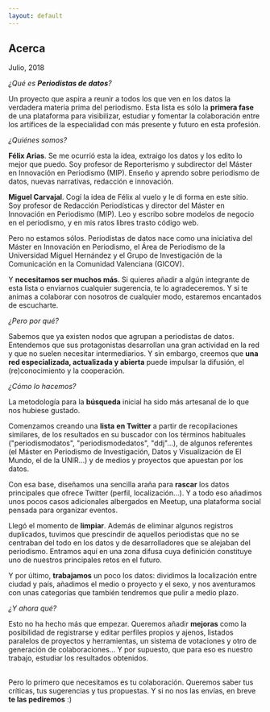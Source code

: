 ```yaml
---
layout: default
---
```

<h2>Acerca</h2>
<p>Julio, 2018</p>
<p><em><span style="font-weight: 400;">&iquest;Qu&eacute; es </span></em><strong><em>Periodistas de datos</em></strong><em><span style="font-weight: 400;">?</span></em></p>
<p><span style="font-weight: 400;">Un proyecto que aspira a reunir a todos los que ven en los datos la verdadera materia prima del periodismo. Esta lista es s&oacute;lo la </span><strong>primera fase</strong><span style="font-weight: 400;"> de una plataforma para visibilizar, estudiar y fomentar la colaboraci&oacute;n entre los art&iacute;fices de la especialidad con m&aacute;s presente y futuro en esta profesi&oacute;n.</span></p>
<p><em><span style="font-weight: 400;">&iquest;Qui&eacute;nes somos?</span></em></p>
<p><strong>F&eacute;lix Arias</strong><span style="font-weight: 400;">. Se me ocurri&oacute; esta la idea, extraigo los datos y los edito lo mejor que puedo. Soy profesor de Reporterismo y subdirector del M&aacute;ster en Innovaci&oacute;n en Periodismo (MIP). Ense&ntilde;o y aprendo sobre periodismo de datos, nuevas narrativas, redacci&oacute;n e innovaci&oacute;n.</span></p>
<p><strong>Miguel Carvajal</strong><span style="font-weight: 400;">. Cog&iacute; la idea de F&eacute;lix al vuelo y le di forma en este sitio. Soy profesor de Redacci&oacute;n Period&iacute;sticas y director del M&aacute;ster en Innovaci&oacute;n en Periodismo (MIP). Leo y escribo sobre modelos de negocio en el periodismo, y en mis ratos libres trasto c&oacute;digo web.</span></p>
<p><span style="font-weight: 400;">Pero no estamos s&oacute;los. Periodistas de datos nace como una iniciativa del M&aacute;ster en Innovaci&oacute;n en Periodismo, el &Aacute;rea de Periodismo de la Universidad Miguel Hern&aacute;ndez y el Grupo de Investigaci&oacute;n de la Comunicaci&oacute;n en la Comunidad Valenciana (GICOV). </span></p>
<p><span style="font-weight: 400;">Y </span><strong>necesitamos ser muchos m&aacute;s</strong><span style="font-weight: 400;">. Si quieres a&ntilde;adir a alg&uacute;n integrante de esta lista o enviarnos cualquier sugerencia, te lo agradeceremos. Y si te animas a colaborar con nosotros de cualquier modo, estaremos encantados de escucharte.</span></p>
<p><em><span style="font-weight: 400;">&iquest;Pero por qu&eacute;?</span></em></p>
<p><span style="font-weight: 400;">Sabemos que ya existen nodos que agrupan a periodistas de datos. Entendemos que sus protagonistas desarrollan una gran actividad en la red y que no suelen necesitar intermediarios. Y sin embargo, creemos que </span><strong>una red especializada, actualizada y abierta</strong><span style="font-weight: 400;"> puede impulsar la difusi&oacute;n, el (re)conocimiento y la cooperaci&oacute;n.</span></p>
<p><em><span style="font-weight: 400;">&iquest;C&oacute;mo lo hacemos?</span></em></p>
<p><span style="font-weight: 400;">La metodolog&iacute;a para la </span><strong>b&uacute;squeda</strong><span style="font-weight: 400;"> inicial ha sido m&aacute;s artesanal de lo que nos hubiese gustado. </span></p>
<p><span style="font-weight: 400;">Comenzamos creando una </span><strong>lista</strong> <strong>en Twitter</strong><span style="font-weight: 400;"> a partir de recopilaciones similares, de los resultados en su buscador con los t&eacute;rminos habituales ("periodismodatos", "periodismodedatos", "ddj"...), de algunos referentes (el M&aacute;ster en Periodismo de Investigaci&oacute;n, Datos y Visualizaci&oacute;n de El Mundo, el de la UNIR&hellip;) y de medios y proyectos que apuestan por los datos.</span></p>
<p><span style="font-weight: 400;">Con esa base, dise&ntilde;amos una sencilla ara&ntilde;a para </span><strong>rascar</strong><span style="font-weight: 400;"> los datos principales que ofrece Twitter (perfil, localizaci&oacute;n&hellip;). Y a todo eso a&ntilde;adimos unos pocos casos adicionales albergados en Meetup, una plataforma social pensada para organizar eventos.</span></p>
<p><span style="font-weight: 400;">Lleg&oacute; el momento de </span><strong>limpiar</strong><span style="font-weight: 400;">. Adem&aacute;s de eliminar algunos registros duplicados, tuvimos que prescindir de aquellos periodistas que no se centraban del todo en los datos y de desarrolladores que se alejaban del periodismo. Entramos aqu&iacute; en una zona difusa cuya definici&oacute;n constituye uno de nuestros principales retos en el futuro.</span></p>
<p><span style="font-weight: 400;">Y por &uacute;ltimo, </span><strong>trabajamos</strong><span style="font-weight: 400;"> un poco los datos: dividimos la localizaci&oacute;n entre ciudad y pa&iacute;s, a&ntilde;adimos el medio o proyecto y el sexo, y nos aventuramos con unas categor&iacute;as que tambi&eacute;n tendremos que pulir a medio plazo.</span></p>
<p><em><span style="font-weight: 400;">&iquest;Y ahora qu&eacute;?</span></em></p>
<p><span style="font-weight: 400;">Esto no ha hecho m&aacute;s que empezar. Queremos a&ntilde;adir </span><strong>mejoras</strong><span style="font-weight: 400;"> como la posibilidad de registrarse y editar perfiles propios y ajenos, listados paralelos de proyectos y herramientas, un sistema de votaciones y otro de generaci&oacute;n de colaboraciones&hellip; Y por supuesto, que para eso es nuestro trabajo, estudiar los resultados obtenidos.</span></p>
<p><br /><span style="font-weight: 400;">Pero lo primero que necesitamos es tu colaboraci&oacute;n. Queremos saber tus cr&iacute;ticas, tus sugerencias y tus propuestas. Y si no nos las env&iacute;as, en breve </span><strong>te las pediremos</strong><span style="font-weight: 400;"> :)</span></p>